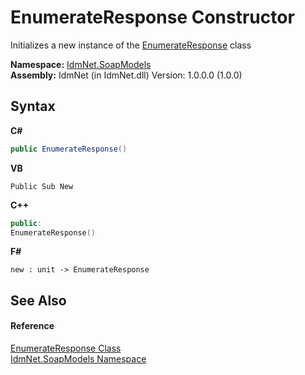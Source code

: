 # EnumerateResponse Constructor 
 

Initializes a new instance of the <a href="T_IdmNet_SoapModels_EnumerateResponse">EnumerateResponse</a> class

**Namespace:**&nbsp;<a href="N_IdmNet_SoapModels">IdmNet.SoapModels</a><br />**Assembly:**&nbsp;IdmNet (in IdmNet.dll) Version: 1.0.0.0 (1.0.0)

## Syntax

**C#**<br />
``` C#
public EnumerateResponse()
```

**VB**<br />
``` VB
Public Sub New
```

**C++**<br />
``` C++
public:
EnumerateResponse()
```

**F#**<br />
``` F#
new : unit -> EnumerateResponse
```


## See Also


#### Reference
<a href="T_IdmNet_SoapModels_EnumerateResponse">EnumerateResponse Class</a><br /><a href="N_IdmNet_SoapModels">IdmNet.SoapModels Namespace</a><br />